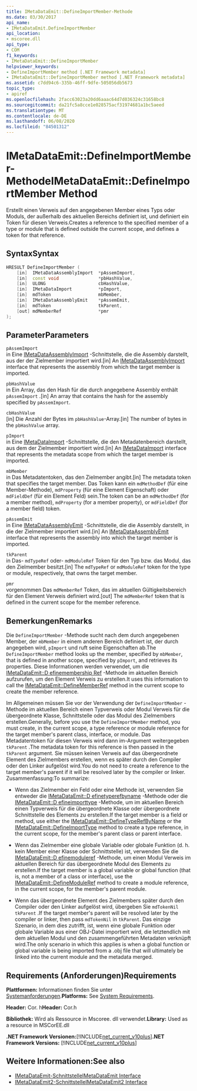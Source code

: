 ```yaml
---
title: IMetaDataEmit::DefineImportMember-Methode
ms.date: 03/30/2017
api_name:
- IMetaDataEmit.DefineImportMember
api_location:
- mscoree.dll
api_type:
- COM
f1_keywords:
- IMetaDataEmit::DefineImportMember
helpviewer_keywords:
- DefineImportMember method [.NET Framework metadata]
- IMetaDataEmit::DefineImportMember method [.NET Framework metadata]
ms.assetid: c7dd94c6-335b-46ff-9dfe-505056db5673
topic_type:
- apiref
ms.openlocfilehash: 2facc63023a20dd6aaac64d7d036324c31658bc8
ms.sourcegitcommit: da21fc5a8cce1e028575acf31974681a1bc5aeed
ms.translationtype: MT
ms.contentlocale: de-DE
ms.lasthandoff: 06/08/2020
ms.locfileid: "84501312"
---
```

# <a name="imetadataemitdefineimportmember-method"></a><span data-ttu-id="ccfcd-102">IMetaDataEmit::DefineImportMember-Methode</span><span class="sxs-lookup"><span data-stu-id="ccfcd-102">IMetaDataEmit::DefineImportMember Method</span></span>
<span data-ttu-id="ccfcd-103">Erstellt einen Verweis auf den angegebenen Member eines Typs oder Moduls, der außerhalb des aktuellen Bereichs definiert ist, und definiert ein Token für diesen Verweis.</span><span class="sxs-lookup"><span data-stu-id="ccfcd-103">Creates a reference to the specified member of a type or module that is defined outside the current scope, and defines a token for that reference.</span></span>  
  
## <a name="syntax"></a><span data-ttu-id="ccfcd-104">Syntax</span><span class="sxs-lookup"><span data-stu-id="ccfcd-104">Syntax</span></span>  
  
```cpp  
HRESULT DefineImportMember (
    [in]  IMetaDataAssemblyImport  *pAssemImport,
    [in]  const void               *pbHashValue,
    [in]  ULONG                    cbHashValue,  
    [in]  IMetaDataImport          *pImport,
    [in]  mdToken                  mbMember,
    [in]  IMetaDataAssemblyEmit    *pAssemEmit,
    [in]  mdToken                  tkParent,
    [out] mdMemberRef              *pmr
);  
```  
  
## <a name="parameters"></a><span data-ttu-id="ccfcd-105">Parameter</span><span class="sxs-lookup"><span data-stu-id="ccfcd-105">Parameters</span></span>  
 `pAssemImport`  
 <span data-ttu-id="ccfcd-106">in Eine [IMetaDataAssemblyImport](imetadataassemblyimport-interface.md) -Schnittstelle, die die Assembly darstellt, aus der der Zielmember importiert wird.</span><span class="sxs-lookup"><span data-stu-id="ccfcd-106">[in] An [IMetaDataAssemblyImport](imetadataassemblyimport-interface.md) interface that represents the assembly from which the target member is imported.</span></span>  
  
 `pbHashValue`  
 <span data-ttu-id="ccfcd-107">in Ein Array, das den Hash für die durch angegebene Assembly enthält `pAssemImport` .</span><span class="sxs-lookup"><span data-stu-id="ccfcd-107">[in] An array that contains the hash for the assembly specified by `pAssemImport`.</span></span>  
  
 `cbHashValue`  
 <span data-ttu-id="ccfcd-108">[in] Die Anzahl der Bytes im `pbHashValue`-Array.</span><span class="sxs-lookup"><span data-stu-id="ccfcd-108">[in] The number of bytes in the `pbHashValue` array.</span></span>  
  
 `pImport`  
 <span data-ttu-id="ccfcd-109">in Eine [IMetaDataImport](imetadataimport-interface.md) -Schnittstelle, die den Metadatenbereich darstellt, aus dem der Zielmember importiert wird.</span><span class="sxs-lookup"><span data-stu-id="ccfcd-109">[in] An [IMetaDataImport](imetadataimport-interface.md) interface that represents the metadata scope from which the target member is imported.</span></span>  
  
 `mbMember`  
 <span data-ttu-id="ccfcd-110">in Das Metadatentoken, das den Zielmember angibt.</span><span class="sxs-lookup"><span data-stu-id="ccfcd-110">[in] The metadata token that specifies the target member.</span></span> <span data-ttu-id="ccfcd-111">Das Token kann ein `mdMethodDef` (für eine Member-Methode), `mdProperty` (für eine Element Eigenschaft) oder `mdFieldDef` (für ein Element Feld) sein.</span><span class="sxs-lookup"><span data-stu-id="ccfcd-111">The token can be an `mdMethodDef` (for a member method), `mdProperty` (for a member property), or `mdFieldDef` (for a member field) token.</span></span>  
  
 `pAssemEmit`  
 <span data-ttu-id="ccfcd-112">in Eine [IMetaDataAssemblyEmit](imetadataassemblyemit-interface.md) -Schnittstelle, die die Assembly darstellt, in die der Zielmember importiert wird.</span><span class="sxs-lookup"><span data-stu-id="ccfcd-112">[in] An [IMetaDataAssemblyEmit](imetadataassemblyemit-interface.md) interface that represents the assembly into which the target member is imported.</span></span>  
  
 `tkParent`  
 <span data-ttu-id="ccfcd-113">in Das- `mdTypeRef` oder- `mdModuleRef` Token für den Typ bzw. das Modul, das den Zielmember besitzt.</span><span class="sxs-lookup"><span data-stu-id="ccfcd-113">[in] The `mdTypeRef` or `mdModuleRef` token for the type or module, respectively, that owns the target member.</span></span>  
  
 `pmr`  
 <span data-ttu-id="ccfcd-114">vorgenommen Das `mdMemberRef` Token, das im aktuellen Gültigkeitsbereich für den Element Verweis definiert wird.</span><span class="sxs-lookup"><span data-stu-id="ccfcd-114">[out] The `mdMemberRef` token that is defined in the current scope for the member reference.</span></span>  
  
## <a name="remarks"></a><span data-ttu-id="ccfcd-115">Bemerkungen</span><span class="sxs-lookup"><span data-stu-id="ccfcd-115">Remarks</span></span>  
 <span data-ttu-id="ccfcd-116">Die `DefineImportMember` -Methode sucht nach dem durch angegebenen Member, der `mbMember` in einem anderen Bereich definiert ist, der durch angegeben wird, `pImport` und ruft seine Eigenschaften ab.</span><span class="sxs-lookup"><span data-stu-id="ccfcd-116">The `DefineImportMember` method looks up the member, specified by `mbMember`, that is defined in another scope, specified by `pImport`, and retrieves its properties.</span></span> <span data-ttu-id="ccfcd-117">Diese Informationen werden verwendet, um die [IMetaDataEmit::D efinemembership Ref](imetadataemit-definememberref-method.md) -Methode im aktuellen Bereich aufzurufen, um den Element Verweis zu erstellen.</span><span class="sxs-lookup"><span data-stu-id="ccfcd-117">It uses this information to call the [IMetaDataEmit::DefineMemberRef](imetadataemit-definememberref-method.md) method in the current scope to create the member reference.</span></span>  
  
 <span data-ttu-id="ccfcd-118">Im Allgemeinen müssen Sie vor der Verwendung der `DefineImportMember` -Methode im aktuellen Bereich einen Typverweis oder Modul Verweis für die übergeordnete Klasse, Schnittstelle oder das Modul des Zielmembers erstellen.</span><span class="sxs-lookup"><span data-stu-id="ccfcd-118">Generally, before you use the `DefineImportMember` method, you must create, in the current scope, a type reference or module reference for the target member's parent class, interface, or module.</span></span> <span data-ttu-id="ccfcd-119">Das Metadatentoken für diesen Verweis wird dann im-Argument weitergegeben `tkParent` .</span><span class="sxs-lookup"><span data-stu-id="ccfcd-119">The metadata token for this reference is then passed in the `tkParent` argument.</span></span> <span data-ttu-id="ccfcd-120">Sie müssen keinen Verweis auf das übergeordnete Element des Zielmembers erstellen, wenn es später durch den Compiler oder den Linker aufgelöst wird.</span><span class="sxs-lookup"><span data-stu-id="ccfcd-120">You do not need to create a reference to the target member's parent if it will be resolved later by the compiler or linker.</span></span> <span data-ttu-id="ccfcd-121">Zusammenfassung:</span><span class="sxs-lookup"><span data-stu-id="ccfcd-121">To summarize:</span></span>  
  
- <span data-ttu-id="ccfcd-122">Wenn das Zielmember ein Feld oder eine Methode ist, verwenden Sie entweder die [IMetaDataEmit::D efinetyperefbyname](imetadataemit-definetyperefbyname-method.md) -Methode oder die [IMetaDataEmit::D efineimporttype](imetadataemit-defineimporttype-method.md) -Methode, um im aktuellen Bereich einen Typverweis für die übergeordnete Klasse oder übergeordnete Schnittstelle des Elements zu erstellen.</span><span class="sxs-lookup"><span data-stu-id="ccfcd-122">If the target member is a field or method, use either the [IMetaDataEmit::DefineTypeRefByName](imetadataemit-definetyperefbyname-method.md) or the [IMetaDataEmit::DefineImportType](imetadataemit-defineimporttype-method.md) method to create a type reference, in the current scope, for the member's parent class or parent interface.</span></span>  
  
- <span data-ttu-id="ccfcd-123">Wenn das Zielmember eine globale Variable oder globale Funktion (d. h. kein Member einer Klasse oder Schnittstelle) ist, verwenden Sie die [IMetaDataEmit::D efinemoduleref](imetadataemit-definemoduleref-method.md) -Methode, um einen Modul Verweis im aktuellen Bereich für das übergeordnete Modul des Elements zu erstellen.</span><span class="sxs-lookup"><span data-stu-id="ccfcd-123">If the target member is a global variable or global function (that is, not a member of a class or interface), use the [IMetaDataEmit::DefineModuleRef](imetadataemit-definemoduleref-method.md) method to create a module reference, in the current scope, for the member's parent module.</span></span>  
  
- <span data-ttu-id="ccfcd-124">Wenn das übergeordnete Element des Zielmembers später durch den Compiler oder den Linker aufgelöst wird, übergeben Sie `mdTokenNil` `tkParent` .</span><span class="sxs-lookup"><span data-stu-id="ccfcd-124">If the target member's parent will be resolved later by the compiler or linker, then pass `mdTokenNil` in `tkParent`.</span></span> <span data-ttu-id="ccfcd-125">Das einzige Szenario, in dem dies zutrifft, ist, wenn eine globale Funktion oder globale Variable aus einer OBJ-Datei importiert wird, die letztendlich mit dem aktuellen Modul und den zusammengeführten Metadaten verknüpft wird.</span><span class="sxs-lookup"><span data-stu-id="ccfcd-125">The only scenario in which this applies is when a global function or global variable is being imported from a .obj file that will ultimately be linked into the current module and the metadata merged.</span></span>  
  
## <a name="requirements"></a><span data-ttu-id="ccfcd-126">Requirements (Anforderungen)</span><span class="sxs-lookup"><span data-stu-id="ccfcd-126">Requirements</span></span>  
 <span data-ttu-id="ccfcd-127">**Plattformen:** Informationen finden Sie unter [Systemanforderungen](../../get-started/system-requirements.md).</span><span class="sxs-lookup"><span data-stu-id="ccfcd-127">**Platforms:** See [System Requirements](../../get-started/system-requirements.md).</span></span>  
  
 <span data-ttu-id="ccfcd-128">**Header:** Cor. h</span><span class="sxs-lookup"><span data-stu-id="ccfcd-128">**Header:** Cor.h</span></span>  
  
 <span data-ttu-id="ccfcd-129">**Bibliothek:** Wird als Ressource in Mscoree. dll verwendet.</span><span class="sxs-lookup"><span data-stu-id="ccfcd-129">**Library:** Used as a resource in MSCorEE.dll</span></span>  
  
 <span data-ttu-id="ccfcd-130">**.NET Framework Versionen:**[!INCLUDE[net_current_v10plus](../../../../includes/net-current-v10plus-md.md)]</span><span class="sxs-lookup"><span data-stu-id="ccfcd-130">**.NET Framework Versions:** [!INCLUDE[net_current_v10plus](../../../../includes/net-current-v10plus-md.md)]</span></span>  
  
## <a name="see-also"></a><span data-ttu-id="ccfcd-131">Weitere Informationen:</span><span class="sxs-lookup"><span data-stu-id="ccfcd-131">See also</span></span>

- [<span data-ttu-id="ccfcd-132">IMetaDataEmit-Schnittstelle</span><span class="sxs-lookup"><span data-stu-id="ccfcd-132">IMetaDataEmit Interface</span></span>](imetadataemit-interface.md)
- [<span data-ttu-id="ccfcd-133">IMetaDataEmit2-Schnittstelle</span><span class="sxs-lookup"><span data-stu-id="ccfcd-133">IMetaDataEmit2 Interface</span></span>](imetadataemit2-interface.md)
